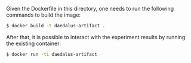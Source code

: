 Given the Dockerfile in this directory, one needs to run the following commands to build the image:

```bash
$ docker build -t daedalus-artifact .
```

After that, it is possible to interact with the experiment results by running the existing container:

```bash
$ docker run -ti daedalus-artifact
```

